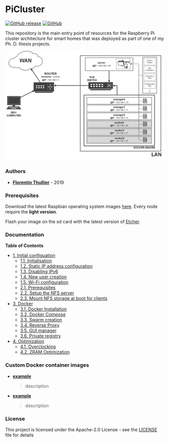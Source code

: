 # PiCluster

[![GitHub release](https://img.shields.io/github/release/FlorentinTh/PiCluster.svg?style=flat-square)](https://github.com/FlorentinTh/PiCluster/releases) [![GitHub](https://img.shields.io/github/license/FlorentinTh/PiCluster.svg?style=flat-square)](https://github.com/FlorentinTh/PiCluster/blob/master/LICENSE)

This repository is the main entry point of resources for the Raspberry Pi cluster architecture for smart homes that was deployed as part of one of my Ph. D. thesis projects.


![network-scheme.jpg](/assets/images/network-scheme.jpg "network-scheme")

### Authors

* [**Florentin Thullier**](https://github.com/FlorentinTh) - 2019

### Prerequisites

Download the latest Raspbian operating system images [here](https://www.raspberrypi.org/downloads/raspbian/). Every node require the **light version**.

Flash your image on the sd card with the latest version of [Etcher](https://www.balena.io/etcher/).

### Documentation
**Table of Contents**
- [1. Initial configuation](https://github.com/FlorentinTh/PiCluster/blob/master/docs/initial-config.md#11-initialisation)
   - [1.1. Initialisation](https://github.com/FlorentinTh/PiCluster/blob/master/docs/initial-config.md#11-initialisation) 
   - [1.2. Static IP address configuration](https://github.com/FlorentinTh/PiCluster/blob/master/docs/initial-config.md#12-setup-static-ip-addresses)
   - [1.3. Disabling IPv6](https://github.com/FlorentinTh/PiCluster/blob/master/docs/initial-config.md#13-disabling-ipv6)
   - [1.4. New user creation](https://github.com/FlorentinTh/PiCluster/blob/master/docs/initial-config.md#13-create-de-new-user) 
   - [1.5. Wi-Fi configuration](https://github.com/FlorentinTh/PiCluster/blob/master/docs/NFS.md#2-nfs-server)
  - [2.1. Prerequisites](https://github.com/FlorentinTh/PiCluster/blob/master/docs/NFS.md#21-prerequisites)
  - [2.2. Setup the NFS server](https://github.com/FlorentinTh/PiCluster/blob/master/docs/NFS.md#22-create-the-nfs-server)
  - [2.3. Mount NFS storage at boot for clients](https://github.com/FlorentinTh/PiCluster/blob/master/docs/NFS.md#22-create-the-nfs-server)
- [3. Docker](https://github.com/FlorentinTh/PiCluster/blob/master/docs/docker.md#2-docker)
   - [3.1. Docker Installation](https://github.com/FlorentinTh/PiCluster/blob/master/docs/docker.md#21-install-docker)
   - [3.2. Docker Compose](https://github.com/FlorentinTh/PiCluster/blob/master/docs/docker.md#22-install-docker-compose)
   - [3.3. Swarm creation](https://github.com/FlorentinTh/PiCluster/blob/master/docs/docker.md#23-create-the-swarm)
   - [3.4. Reverse Proxy](https://github.com/FlorentinTh/PiCluster/blob/master/docs/docker.md#34-setup-a-reverse-proxy)
   - [3.5. GUI manager](https://github.com/FlorentinTh/PiCluster/blob/master/docs/docker.md#24-deploy-a-gui-to-manage-the-swarm)
   - [3.6. Private registry](https://github.com/FlorentinTh/PiCluster/blob/master/docs/docker.md#25-deploy-a-private-registry)
- [4. Optimization](https://github.com/FlorentinTh/PiCluster/blob/master/docs/optimization.md#3-optimization)
    - [4.1. Overclocking](https://github.com/FlorentinTh/PiCluster/blob/master/docs/optimization.md#31-overclocking)
    - [4.2. ZRAM Optimization](https://github.com/FlorentinTh/PiCluster/blob/master/docs/optimization.md#32-zram-optimization)

### Custom Docker container images

* [**example**]()
  > description
* [**example**]()
  > description

### License

This project is licensed under the Apache-2.0 License - see the [LICENSE](LICENSE) file for details